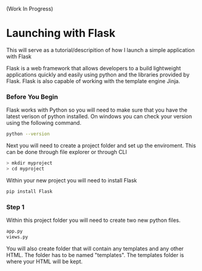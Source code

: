 (Work In Progress)
# Launching with Flask
This will serve as a tutorial/descripition of how I launch a simple application with Flask

Flask is a web framework that allows developers to a build lightweight applications quickly and easily using python and the libraries provided by Flask. Flask is also capable of working with the template engine Jinja.

### Before You Begin
Flask works with Python so you will need to make sure that you have the latest verison of python installed. On windows you can check your version using the following command.

```sh
python --version
```

Next you will need to create a project folder and set up the enviroment. This can be done through file explorer or through CLI

```sh
> mkdir myproject
> cd myproject
```
Within your new project you will need to install Flask

```sh
pip install Flask
```

### Step 1
Within this project folder you will need to create two new python files.

```sh
app.py
views.py 
```
You will also create folder that will contain any templates and any other HTML. The folder has to be named "templates".
The templates folder is where your HTML will be kept.

